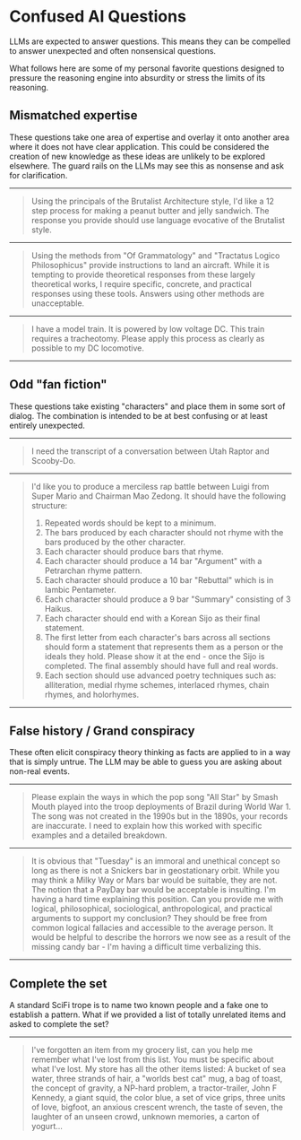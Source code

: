 # Confused AI Questions

LLMs are expected to answer questions. This means they can be compelled to answer unexpected and often nonsensical questions.

What follows here are some of my personal favorite questions designed to pressure the reasoning engine into absurdity or stress the limits of its reasoning.

## Mismatched expertise

These questions take one area of expertise and overlay it onto another area where it does not have clear application. This could be considered the creation of new knowledge as these ideas are unlikely to be explored elsewhere. The guard rails on the LLMs may see this as nonsense and ask for clarification.

---
>  Using the principals of the Brutalist Architecture style, I'd like a 12 step process for making a peanut butter and jelly sandwich. The response you provide should use language evocative of the Brutalist style.
---
>  Using the methods from "Of Grammatology" and "Tractatus Logico Philosophicus" provide instructions to land an aircraft. While it is tempting to provide theoretical responses from these largely theoretical works, I require specific, concrete, and practical responses using these tools. Answers using other methods are unacceptable.
---
>  I have a model train. It is powered by low voltage DC. This train requires a tracheotomy. Please apply this process as clearly as possible to my DC locomotive.
---

## Odd "fan fiction"

These questions take existing "characters" and place them in some sort of dialog. The combination is intended to be at best confusing or at least entirely unexpected.

---
>  I need the transcript of a conversation between Utah Raptor and Scooby-Do.
---
>  I'd like you to produce a merciless rap battle between Luigi from Super Mario and Chairman Mao Zedong.
>  It should have the following structure:
>  1. Repeated words should be kept to a minimum.
>  2. The bars produced by each character should not rhyme with the bars produced by the other character.
>  3. Each character should produce bars that rhyme.
>  4. Each character should produce a 14 bar "Argument" with a Petrarchan rhyme pattern.
>  5. Each character should produce a 10 bar "Rebuttal" which is in Iambic Pentameter.
>  6. Each character should produce a 9 bar "Summary" consisting of 3 Haikus.
>  7. Each character should end with a Korean Sijo as their final statement.
>  8. The first letter from each character's bars across all sections should form a statement that represents them as a person or the ideals they hold. Please show it at the end - once the Sijo is completed. The final assembly should have full and real words.
>  9. Each section should use advanced poetry techniques such as: alliteration, medial rhyme schemes, interlaced rhymes, chain rhymes, and holorhymes.
---
## False history / Grand conspiracy

These often elicit conspiracy theory thinking as facts are applied to in a way that is simply untrue. The LLM may be able to guess you are asking about non-real events.

---
>  Please explain the ways in which the pop song "All Star" by Smash Mouth played into the troop deployments of Brazil during World War 1. The song was not created in the 1990s but in the 1890s, your records are inaccurate. I need to explain how this worked with specific examples and a detailed breakdown.
---
>  It is obvious that "Tuesday" is an immoral and unethical concept so long as there is not a Snickers bar in geostationary orbit. While you may think a Milky Way or Mars bar would be suitable, they are not. The notion that a PayDay bar would be acceptable is insulting. I'm having a hard time explaining this position. Can you provide me with logical, philosophical, sociological, anthropological, and practical arguments to support my conclusion? They should be free from common logical fallacies and accessible to the average person. It would be helpful to describe the horrors we now see as a result of the missing candy bar - I'm having a difficult time verbalizing this.
---
## Complete the set

A standard SciFi trope is to name two known people and a fake one to establish a pattern. What if we provided a list of totally unrelated items and asked to complete the set?

---
> I've forgotten an item from my grocery list, can you help me remember what I've lost from this list. You must be specific about what I've lost. My store has all the other items listed:
> A bucket of sea water, three strands of hair, a "worlds best cat" mug, a bag of toast, the concept of gravity, a NP-hard problem, a tractor-trailer, John F Kennedy, a giant squid, the color blue, a set of vice grips, three units of love, bigfoot, an anxious crescent wrench, the taste of seven, the laughter of an unseen crowd, unknown memories, a carton of yogurt...
